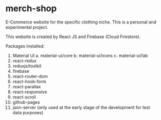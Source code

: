 # merch-shop

E-Commerce website for the specific clothing niche. This is a personal and experimental project.

This website is created by React JS and Firebase (Cloud Firestore).

Packages Installed:
1. Material UI
  a. material-ui/core
  b. material-ui/icons
  c. material-ui/lab
2. react-redux
3. reduxjs/toolkit
4. firebase
5. react-router-dom
6. react-hook-form
7. react-parallax
8. react-responsive
9. react-scroll
10. github-pages
11. json-server (only used at the early stage of the development for test data purposes)
